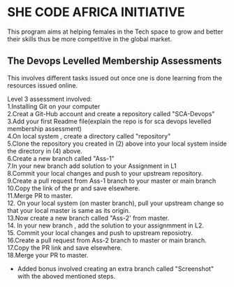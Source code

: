 # SHE CODE AFRICA INITIATIVE  
This program aims at helping females in the Tech space to grow and better their skills thus be more competitive in the global market.  
## The Devops Levelled Membership Assessments  
This involves different tasks issued out once one is done learning from the resources issued online. 

Level 3 assessment involved:    
1.Installing Git on your computer  
2.Creat a Git-Hub account and create a repository called "SCA-Devops"  
3.Add your first Readme file(explain the repo is for sca devops levelled membership assessment)    
4.On local system , create a directory called "repository"  
5.Clone the repository you created in (2) above into your local system inside the directory in (4) above.  
6.Create a new branch called "Ass-1"  
7.In your new branch add solution to your Assignment in L1  
8.Commit your local changes and push to your upstream repository.  
9.Create a pull request from Ass-1 branch to your master or main branch  
10.Copy the link of the pr and save elsewhere.  
11.Merge PR to master.  
12. On your local system (on master branch), pull your upstream change so that your local master is same as its origin.  
13.Now create a new branch called "Ass-2' from master.  
14. In your new branch , add the solution to your assignmment in L2.  
15. Commit your local changes and push to upstream reposiotry.  
16.Create a pull request from Ass-2 branch to master or main branch.  
17.Copy the PR link and save elsewhere.  
18.Merge your PR to master.  

* Added bonus involved creating an extra branch called "Screenshot" with the aboved mentioned steps.
